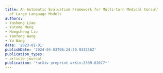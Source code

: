 ```yaml
---
title: An Automatic Evaluation Framework for Multi-turn Medical Consultations Capabilities
  of Large Language Models
authors:
- Yusheng Liao
- Yutong Meng
- Hongcheng Liu
- Yanfeng Wang
- Yu Wang
date: '2023-01-01'
publishDate: '2024-04-03T06:24:20.933256Z'
publication_types:
- article-journal
publication: '*arXiv preprint arXiv:2309.02077*'
---
```

